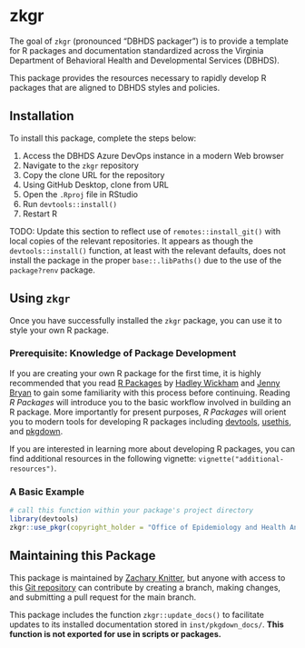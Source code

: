 
<!-- README.md is generated from README.Rmd. Please edit that file -->

# zkgr

<!-- badges: start -->
<!-- badges: end -->

The goal of `zkgr` (pronounced “DBHDS packager”) is to provide a
template for R packages and documentation standardized across the
Virginia Department of Behavioral Health and Developmental Services
(DBHDS).

This package provides the resources necessary to rapidly develop R
packages that are aligned to DBHDS styles and policies.

## Installation

To install this package, complete the steps below:

1.  Access the DBHDS Azure DevOps instance in a modern Web browser  
2.  Navigate to the `zkgr` repository  
3.  Copy the clone URL for the repository  
4.  Using GitHub Desktop, clone from URL  
5.  Open the `.Rproj` file in RStudio
6.  Run `devtools::install()`
7.  Restart R

TODO: Update this section to reflect use of `remotes::install_git()`
with local copies of the relevant repositories. It appears as though the
`devtools::install()` function, at least with the relevant defaults,
does not install the package in the proper `base::.libPaths()` due to
the use of the `package?renv` package.

## Using `zkgr`

Once you have successfully installed the `zkgr` package, you can
use it to style your own R package.

### Prerequisite: Knowledge of Package Development

If you are creating your own R package for the first time, it is highly
recommended that you read [R Packages](https://r-pkgs.org/) by [Hadley
Wickham](http://hadley.nz/) and [Jenny Bryan](http://jennybryan.org/) to
gain some familiarity with this process before continuing. Reading *R
Packages* will introduce you to the basic workflow involved in building
an R package. More importantly for present purposes, *R Packages* will
orient you to modern tools for developing R packages including
[devtools](https://devtools.r-lib.org/),
[usethis](https://usethis.r-lib.org/), and
[pkgdown](https://pkgdown.r-lib.org/index.html).

If you are interested in learning more about developing R packages, you
can find additional resources in the following vignette:
`vignette("additional-resources")`.

### A Basic Example

``` r
# call this function within your package's project directory
library(devtools)
zkgr::use_pkgr(copyright_holder = "Office of Epidemiology and Health Analytics")
```

<!--
You'll still need to render `README.Rmd` regularly, to keep `README.md` up-to-date. `devtools::build_readme()` is handy for this. You could also use GitHub Actions to re-render `README.Rmd` every time you push. An example workflow can be found here: <https://github.com/r-lib/actions/tree/v1/examples>.
-->

## Maintaining this Package

This package is maintained by [Zachary
Knitter](mailto:%20zachary.knitter@dbhds.virginia.gov), but anyone with
access to this [Git
repository](https://dev.azure.com/dbhds-virginia/EHA%20Packages/_git/zkgr)
can contribute by creating a branch, making changes, and submitting a
pull request for the main branch.

This package includes the function `zkgr::update_docs()` to
facilitate updates to its installed documentation stored in
`inst/pkgdown_docs/`. **This function is not exported for use in scripts
or packages.**
